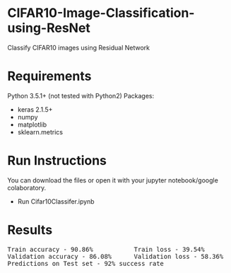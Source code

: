 # CIFAR10-Image-Classification-using-ResNet
Classify CIFAR10 images using Residual Network

# Requirements
Python 3.5.1+ (not tested with Python2)
Packages:
- keras 2.1.5+
- numpy 
- matplotlib 
- sklearn.metrics

# Run Instructions
You can download the files or open it with your jupyter notebook/google colaboratory.
- Run Cifar10Classifer.ipynb

# Results
<pre>
Train accuracy - 90.86%           Train loss - 39.54%
Validation accuracy - 86.08%      Validation loss - 58.36%
Predictions on Test set - 92% success rate
</pre>
